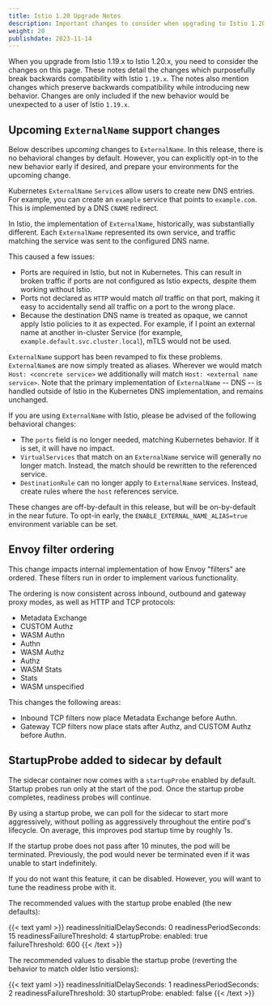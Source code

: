 ```yaml
---
title: Istio 1.20 Upgrade Notes
description: Important changes to consider when upgrading to Istio 1.20.
weight: 20
publishdate: 2023-11-14
---
```


When you upgrade from Istio 1.19.x to Istio 1.20.x, you need to consider the changes on this page.
These notes detail the changes which purposefully break backwards compatibility with Istio `1.19.x`.
The notes also mention changes which preserve backwards compatibility while introducing new behavior.
Changes are only included if the new behavior would be unexpected to a user of Istio `1.19.x`.

## Upcoming `ExternalName` support changes

Below describes *upcoming* changes to `ExternalName`.
In this release, there is no behavioral changes by default.
However, you can explicitly opt-in to the new behavior early if desired, and prepare your environments for the upcoming
change.

Kubernetes `ExternalName` `Service`s allow users to create new DNS entries. For example, you can create an `example`
service
that points to `example.com`. This is implemented by a DNS `CNAME` redirect.

In Istio, the implementation of `ExternalName`, historically, was substantially different. Each `ExternalName`
represented its own
service, and traffic matching the service was sent to the configured DNS name.

This caused a few issues:

* Ports are required in Istio, but not in Kubernetes. This can result in broken traffic if ports are not configured as
  Istio expects, despite them working without Istio.
* Ports not declared as `HTTP` would match *all* traffic on that port, making it easy to accidentally send all traffic
  on a port to the wrong place.
* Because the destination DNS name is treated as opaque, we cannot apply Istio policies to it as expected. For example,
  if I point
  an external name at another in-cluster Service (for example, `example.default.svc.cluster.local`), mTLS would not be
  used.

`ExternalName` support has been revamped to fix these problems. `ExternalName`s are now simply treated as aliases.
Wherever we would match `Host: <concrete service>` we additionally will match `Host: <external name service>`.
Note that the primary implementation of `ExternalName` -- DNS -- is handled outside of Istio in the Kubernetes DNS
implementation, and remains unchanged.

If you are using `ExternalName` with Istio, please be advised of the following behavioral changes:

* The `ports` field is no longer needed, matching Kubernetes behavior. If it is set, it will have no impact.
* `VirtualServices` that match on an `ExternalName` service will generally no longer match. Instead, the match should be
  rewritten to the referenced service.
* `DestinationRule` can no longer apply to `ExternalName` services. Instead, create rules where the `host` references
  service.

These changes are off-by-default in this release, but will be on-by-default in the near future.
To opt-in early, the `ENABLE_EXTERNAL_NAME_ALIAS=true` environment variable can be set.

## Envoy filter ordering

This change impacts internal implementation of how Envoy "filters" are ordered. These filters run in order to implement
various functionality.

The ordering is now consistent across inbound, outbound and gateway proxy modes, as well as HTTP and TCP protocols:

* Metadata Exchange
* CUSTOM Authz
* WASM Authn
* Authn
* WASM Authz
* Authz
* WASM Stats
* Stats
* WASM unspecified

This changes the following areas:

* Inbound TCP filters now place Metadata Exchange before Authn.
* Gateway TCP filters now place stats after Authz, and CUSTOM Authz before Authn.

## StartupProbe added to sidecar by default

The sidecar container now comes with a `startupProbe` enabled by default.
Startup probes run only at the start of the pod. Once the startup probe completes, readiness probes will continue.

By using a startup probe, we can poll for the sidecar to start more aggressively, without polling as aggressively
throughout
the entire pod's lifecycle.
On average, this improves pod startup time by roughly 1s.

If the startup probe does not pass after 10 minutes, the pod will be terminated.
Previously, the pod would never be terminated even if it was unable to start indefinitely.

If you do not want this feature, it can be disabled. However, you will want to tune the readiness probe with it.

The recommended values with the startup probe enabled (the new defaults):

{{< text yaml >}}
readinessInitialDelaySeconds: 0
readinessPeriodSeconds: 15
readinessFailureThreshold: 4
startupProbe:
  enabled: true
  failureThreshold: 600
{{< /text >}}

The recommended values to disable the startup probe (reverting the behavior to match older Istio versions):

{{< text yaml >}}
readinessInitialDelaySeconds: 1
readinessPeriodSeconds: 2
readinessFailureThreshold: 30
startupProbe:
  enabled: false
{{< /text >}}
